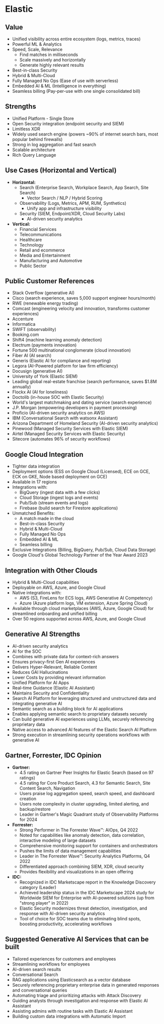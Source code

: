 # Elastic
## Value
- Unified visibility across entire ecosystem (logs, metrics, traces)
- Powerful ML & Analytics
- Speed, Scale, Relevance
  - Find matches in milliseconds
  - Scale massively and horizontally
  - Generate highly relevant results
- Best-in-class Security
- Hybrid & Multi-Cloud
- Fully Managed No Ops (Ease of use with serverless)
- Embedded AI & ML (Intelligence in everything)
- Seamless billing (Pay-per-use with one single consolidated bill)
## Strengths
- Unified Platform - Single Store
- Open Security integration (endpoint security and SIEM)
- Limitless XDR
- Widely used search engine (powers ~90% of internet search bars, most popular behind firewalls)
- Strong in log aggregation and fast search
- Scalable architecture
- Rich Query Language
## Use Cases (Horizontal and Vertical)
- **Horizontal:**
  - Search (Enterprise Search, Workplace Search, App Search, Site Search)
    - Vector Search / NLP / Hybrid Scoring
  - Observability (Logs, Metrics, APM, RUM, Synthetics)
    - Unify app and infrastructure visibility
  - Security (SIEM, Endpoint/XDR, Cloud Security Labs)
    - AI-driven security analytics
- **Vertical:**
  - Financial Services
  - Telecommunications
  - Healthcare
  - Technology
  - Retail and ecommerce
  - Media and Entertainment
  - Manufacturing and Automotive
  - Public Sector
## Public Customer References
- Stack Overflow (generative AI)
- Cisco (search experience, saves 5,000 support engineer hours/month)
- RWE (renewable energy trading)
- Comcast (engineering velocity and innovation, transforms customer experiences)
- Accenture
- Informatica
- SWIFT (observability)
- Booking.com
- Shift4 (machine learning anomaly detection)
- Electrum (payments innovation)
- Fortune 500 multinational conglomerate (cloud innovation)
- Fiber AI (AI search)
- Generis (Elastic AI for compliance and reporting)
- Legora (AI-Powered platform for law firm efficiency)
- Docusign (generative AI)
- University of York (Elastic SIEM)
- Leading global real-estate franchise (search performance, saves $1.8M annually)
- Flockx AI (AI for loneliness)
- Doctolib (in-house SOC with Elastic Security)
- World's largest matchmaking and dating service (search experience)
- J.P. Morgan (empowering developers in payment processing)
- Proficio (AI-driven security analytics on AWS)
- IBM (Conversational Search with watsonx Assistant)
- Arizona Department of Homeland Security (AI-driven security analytics)
- Pinewood (Managed Security Services with Elastic SIEM)
- Airtel (Managed Security Services with Elastic Security)
- Sitecore (automates 96% of security workflows)
## Google Cloud Integration
- Tighter data integration
- Deployment options (ESS on Google Cloud (Licensed), ECE on GCE, ECK on GKE, Node based deployment on GCE)
- Available in 17 regions
- Integrations with:
  - BigQuery (ingest data with a few clicks)
  - Cloud Storage (ingest logs and events)
  - Pub/Sub (stream events and logs)
  - Firebase (build search for Firestore applications)
- Unmatched Benefits:
  - A match made in the cloud
  - Best-in-class Security
  - Hybrid & Multi-Cloud
  - Fully Managed No Ops
  - Embedded AI & ML
  - Seamless billing
- Exclusive Integrations (Billing, BigQuery, Pub/Sub, Cloud Data Storage)
- Google Cloud's Global Technology Partner of the Year Award 2023
## Integration with Other Clouds
- Hybrid & Multi-Cloud capabilities
- Deployable on AWS, Azure, and Google Cloud
- Native integrations with:
  - AWS (S3, FireLens for ECS logs, AWS Generative AI Competency)
  - Azure (Azure platform logs, VM extension, Azure Spring Cloud)
- Available through cloud marketplaces (AWS, Azure, Google Cloud) for streamlined onboarding and unified billing
- Over 50 regions supported across AWS, Azure, and Google Cloud
## Generative AI Strengths
- AI-driven security analytics
- AI for the SOC
- Combines with private data for context-rich answers
- Ensures privacy-first Gen AI experiences
- Delivers Hyper-Relevant, Reliable Content
- Reduces GAI Hallucinations
- Lower Costs by providing relevant information
- Unified Platform for AI Apps
- Real-time Guidance (Elastic AI Assistant)
- Maintains Security and Confidentiality
- Search AI Platform for leveraging structured and unstructured data and integrating generative AI
- Semantic search as a building block for AI applications
- Enables applying semantic search to proprietary datasets securely
- Can build generative AI experiences using LLMs, securely referencing proprietary data
- Native access to advanced AI features of the Elastic Search AI Platform
- Strong execution in streamlining security operations workflows with generative AI
## Gartner, Forrester, IDC Opinion
- **Gartner:**
  - 4.5 rating on Gartner Peer Insights for Elastic Search (based on 97 ratings)
  - 4.5 rating for Core Product Search, 4.3 for Semantic Search, Site Content Search, Navigation
  - Users praise log aggregation speed, search speed, and dashboard creation
  - Users note complexity in cluster upgrading, limited alerting, and backup/restore
  - Leader in Gartner's Magic Quadrant study of Observability Platforms for 2024
- **Forrester:**
  - Strong Performer in The Forrester Wave™: AIOps, Q4 2022
  - Noted for capabilities like anomaly detection, data correlation, interactive modeling of large datasets
  - Comprehensive monitoring support for containers and orchestrators
  - Pushes the limits of data management capabilities
  - Leader in The Forrester Wave™: Security Analytics Platforms, Q4 2022
  - Differentiated approach combining SIEM, XDR, cloud security
  - Provides flexibility and visualizations in an open offering
- **IDC:**
  - Recognized in IDC Marketscape report in the Knowledge Discovery category (Leader)
  - Achieved leadership status in the IDC Marketscape 2024 study for Worldwide SIEM for Enterprise with AI-powered solutions (up from "strong player" in 2022)
  - Elastic Security modernizes threat detection, investigation, and response with AI-driven security analytics
  - Tool of choice for SOC teams due to eliminating blind spots, boosting productivity, accelerating workflows
## Suggested Generative AI Services that can be built
- Tailored experiences for customers and employees
- Streamlining workflows for employees
- AI-driven search results
- Conversational Search
- RAG applications using Elasticsearch as a vector database
- Securely referencing proprietary enterprise data in generated responses and conversational queries
- Automating triage and prioritizing attacks with Attack Discovery
- Guiding analysts through investigation and response with Elastic AI Assistant
- Assisting admins with routine tasks with Elastic AI Assistant
- Building custom data integrations with Automatic Import